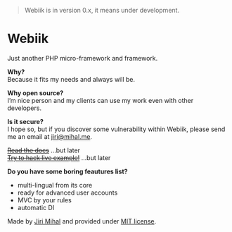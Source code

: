 > Webiik is in version 0.x, it means under development.

# Webiik
Just another PHP micro-framework and framework.

__Why?__<br/>
Because it fits my needs and always will be.

__Why open source?__<br/>
I’m nice person and my clients can use my work even with other developers.

__Is it secure?__<br/>
I hope so, but if you discover some vulnerability within Webiik, please send me an email at jiri@mihal.me.

[~~Read the docs~~]() ...but later<br/>
[~~Try to hack live example!~~]() ...but later

__Do you have some boring feautures list?__
- multi-lingual from its core<br/>
- ready for advanced user accounts<br/>
- MVC by your rules<br/>
- automatic DI<br/>

Made by [Jiri Mihal](https://github.com/Jiri-Mihal) and provided under [MIT license](http://opensource.org/licenses/MIT).